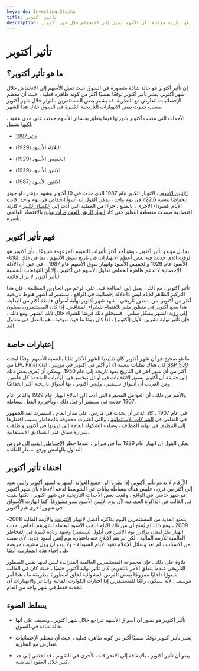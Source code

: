 ```yaml
---
keywords: Investing,Stocks
title: تأثير أكتوبر
description: تأثير أكتوبر هو نظرية مفادها أن الأسهم تميل إلى الانخفاض خلال شهر أكتوبر.
---
```


# تأثير أكتوبر
## ما هو تأثير أكتوبر؟

إن تأثير أكتوبر هو حالة شاذة متصورة في السوق حيث تميل الأسهم إلى الانخفاض خلال شهر أكتوبر. يعتبر تأثير أكتوبر توقعًا نفسيًا أكثر من كونه ظاهرة فعلية ، حيث أن معظم الإحصائيات تتعارض مع النظرية. قد يشعر بعض المستثمرين بالتوتر خلال شهر أكتوبر بسبب حدوث بعض الانهيارات التاريخية الكبيرة في السوق خلال هذا الشهر.

الأحداث التي منحت أكتوبر شهرتها فيما يتعلق بخسائر الأسهم حدثت على مدى عقود ، لكنها تشمل:

- [ذعر 1907](/bank-panic-of-1907)

- الثلاثاء الأسود (1929)

- الخميس الأسود (1929)

- الاثنين الأسود (1929)

- الاثنين الأسود (1987)

[الإثنين الأسود](/blackmonday) ، الانهيار الكبير عام 1987 الذي حدث في 19 أكتوبر وشهد مؤشر داو جونز انخفاضًا بنسبة 22.6٪ في يوم واحد ، يمكن القول إنه أسوأ انخفاض في يوم واحد. كانت الأيام السوداء الأخرى ، بالطبع ، جزءًا من العملية التي أدت إلى [الكساد الكبير](/great_depression) - كارثة اقتصادية صمدت منقطعة النظير حتى كاد [انهيار الرهن العقاري أن يطيح](/subprime-meltdown) بالاقتصاد العالمي بأسره.

## فهم تأثير أكتوبر

يجادل مؤيدو تأثير أكتوبر ، وهو أحد أكثر تأثيرات التقويم المزعومة شيوعًا ، بأن أكتوبر هو الوقت الذي حدثت فيه بعض أعظم الانهيارات في تاريخ سوق الأسهم ، بما في ذلك الثلاثاء الأسود عام 1929 والخميس الأسود وانهيار سوق الأسهم عام 1987. . في حين أن الأدلة الإحصائية لا تدعم ظاهرة انخفاض تداول الأسهم في أكتوبر ، إلا أن التوقعات النفسية لتأثير أكتوبر لا تزال قائمة.

تأثير أكتوبر ، مع ذلك ، يميل إلى المبالغة فيه. على الرغم من العناوين المظلمة ، فإن هذا التركيز الظاهر للأيام ليس ذا دلالة إحصائية. في الواقع ، سبتمبر له أشهر هبوط تاريخية أكثر من أكتوبر. من منظور تاريخي ، شهد شهر أكتوبر نهاية أسواق هابطة أكثر من البداية. هذا يضع أكتوبر في منظور مثير للاهتمام للشراء المتناقض. إذا كان المستثمرون يميلون إلى رؤية الشهر بشكل سلبي ، فسيخلق ذلك فرصًا للشراء خلال ذلك الشهر. ومع ذلك ، فإن تأثير نهاية تشرين الأول (أكتوبر) ، إذا كان يومًا ما قوة سوقية ، هو بالفعل في متناول اليد.

## إعتبارات خاصة

ما هو صحيح هو أن شهر أكتوبر كان تقليديا الشهر الأكثر تقلبا بالنسبة للأسهم. وفقًا لبحث من LPL Financial ، كان هناك تقلبات بنسبة 1٪ أو أكبر في أكتوبر في [مؤشر S&P 500](/sp500) أكثر من أي شهر آخر في التاريخ يعود تاريخه إلى عام 1950. ويمكن أن يُعزى بعض ذلك إلى حقيقة أن أكتوبر يسبق الانتخابات في أوائل نوفمبر في الولايات المتحدة كل عامين. ومن الغريب أن أسواق سبتمبر ، وليس أكتوبر ، بها أسواق تاريخية أكثر انخفاضًا.

والأهم من ذلك ، أن العوامل المحفزة التي أدت إلى اندلاع انهيار عام 1929 والذعر عام 1907 حدثت في سبتمبر أو قبل ذلك ، وتأخر رد الفعل ببساطة.

في عام 1907 ، كاد الذعر أن يحدث في مارس. على مدار العام ، استمرت ثقة الجمهور في التقلص في [الشركات الاستئمانية](/trustcompany) ، والتي اعتبرت محفوفة بالمخاطر بسبب افتقارها إلى التنظيم. في نهاية المطاف ، وصلت الشكوك العامة إلى ذروتها في أكتوبر وأطلقت شرارة سباق على الصناديق الاستئمانية.

يمكن القول إن انهيار عام 1929 بدأ في فبراير ، عندما حظر [الاحتياطي الفيدرالي](/frb) قروض التداول بالهامش ورفع أسعار الفائدة.

## اختفاء تأثير أكتوبر

الأرقام لا تدعم تأثير أكتوبر. إذا نظرنا إلى جميع العوائد الشهرية لشهر أكتوبر والتي تعود إلى أكثر من قرن ، فليس هناك ببساطة بيانات في المتوسط لدعم الادعاء بأن شهر أكتوبر هو شهر خاسر. في الواقع ، وقعت بعض الأحداث التاريخية في شهر أكتوبر ، لكنها بقيت في الغالب في الذاكرة الجماعية لأن يوم الإثنين الأسود يبدو مشؤومًا. كما انهارت الأسواق في شهور أخرى غير أكتوبر.

يتمتع العديد من المستثمرين اليوم بذاكرة أفضل لانهيار [الإنترنت](/dotcom) والأزمة المالية 2008-2009 ، ومع ذلك لم يُمنح أي من تلك الأيام اللقب الأسود ليحمله لشهرهم الخاص. حدث [انهيار بنك ليمان براذرز](/lehman-brothers) يوم الاثنين في أيلول (سبتمبر) وشهد زيادة كبيرة في المخاطر العالمية للأزمة المالية ، لكن لم يتم الإبلاغ عنه باعتباره يوم إثنين أسود جديد. لأي سبب من الأسباب ، لم تعد وسائل الإعلام تقود الأيام السوداء - ولا يبدو أن وول ستريت حريصة على إحياء هذه الممارسة أيضًا.

علاوة على ذلك ، فإن مجموعة المستثمرين العالمية المتزايدة ليس لديها نفس المنظور التاريخي عندما يتعلق الأمر بالتقويم. كان تأثير نهاية أكتوبر حتميًا ، حيث كان في الغالب شعورًا داخليًا ممزوجًا ببعض الفرص العشوائية لخلق أسطورة. بطريقة ما ، هذا أمر مؤسف ، لأنه سيكون رائعًا للمستثمرين إذا اختارت الكوارث المالية والذعر والانهيارات أن تحدث فقط في شهر واحد من العام.

## يسلط الضوء

- تأثير أكتوبر هو تصور أن أسواق الأسهم تتراجع خلال شهر أكتوبر ، وتصنف على أنها حالة شاذة في السوق.

- يعتبر تأثير أكتوبر توقعًا نفسيًا أكثر من كونه ظاهرة فعلية ، حيث أن معظم الإحصائيات تتعارض مع النظرية.

- يبدو أن تأثير أكتوبر ، بالإضافة إلى الانحرافات الأخرى في التقويم ، قد اختفى إلى حد كبير خلال العقود الماضية.


